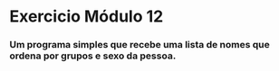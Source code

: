 # Exercicio Módulo 12

### Um programa simples que recebe uma lista de nomes que ordena por grupos e sexo da pessoa.
